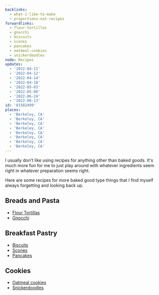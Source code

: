 ```yaml
---
backlinks:
  - what-i-like-to-make
  - proportions-not-recipes
forwardlinks:
  - flour-tortillas
  - gnocchi
  - biscuits
  - scones
  - pancakes
  - oatmeal-cookies
  - snickerdoodles
node: Recipes
updates:
  - '2022-04-11'
  - '2022-04-12'
  - '2022-04-14'
  - '2022-04-18'
  - '2022-05-03'
  - '2022-05-08'
  - '2022-06-24'
  - '2022-08-13'
id: '81582499'
places:
  - 'Berkeley, CA'
  - 'Berkeley, CA'
  - 'Berkeley, CA'
  - 'Berkeley, CA'
  - 'Berkeley, CA'
  - 'Berkeley, CA'
  - 'Berkeley, CA'
  - 'Berkeley, CA'
---
```

I usually don't like using recipes for anything other than baked  goods. It's much more fun for me to just play around with whatever ingredients seem right in whatever preparation seems right. 

Here are some recipes for more baked good type things that I find myself always forgetting and looking back up.  

## Breads and Pasta
- [Flour Tortillas](flour-tortillas.md)
- [Gnocchi](gnocchi.md)

## Breakfast Pastry
- [Biscuits](biscuits.md)
- [Scones](scones.md)
- [Pancakes](pancakes.md)

## Cookies
- [Oatmeal cookies](oatmeal-cookies.md)
- [Snickerdoodles](snickerdoodles.md)
